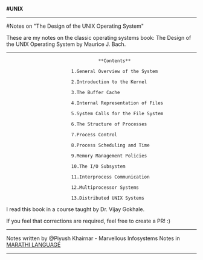 **#UNIX**
*********************************************************************************************************************
#Notes on "The Design of the UNIX Operating System"

These are my notes on the classic operating systems book: The Design of the UNIX Operating System by Maurice J. Bach.

*********************************************************************************************************************

                                      **Contents**

                            1.General Overview of the System
                            
                            2.Introduction to the Kernel
                            
                            3.The Buffer Cache
                            
                            4.Internal Representation of Files
                            
                            5.System Calls for the File System
                            
                            6.The Structure of Processes
                            
                            7.Process Control
                            
                            8.Process Scheduling and Time
                            
                            9.Memory Management Policies
                            
                            10.The I/O Subsystem
                            
                            11.Interprocess Communication
                            
                            12.Multiprocessor Systems

                            13.Distributed UNIX Systems


I read this book in a course taught by Dr. Vijay Gokhale.


If you feel that corrections are required, feel free to create a PR! :)

**********************************************************************************************************************
Notes written by @Piyush Khairnar - Marvellous Infosystems
Notes in [MARATHI LANGUAGE](https://drive.google.com/file/d/1EiP5usaIOX_Be0xIuqR9A2ouRwbq7Y1k/view?usp=share_link)
**********************************************************************************************************************
    
